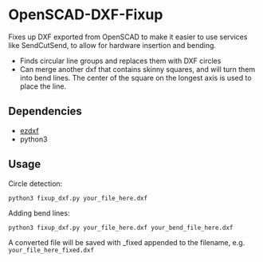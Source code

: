 # OpenSCAD-DXF-Fixup

Fixes up DXF exported from OpenSCAD to make it easier to use services like SendCutSend, to allow for hardware insertion and bending.

* Finds circular line groups and replaces them with DXF circles
* Can merge another dxf that contains skinny squares, and will turn them into bend lines. The center of the square on the longest axis is used to place the line.

## Dependencies

* [ezdxf](https://github.com/mozman/ezdxf)
* python3

## Usage

Circle detection:

`python3 fixup_dxf.py your_file_here.dxf`

Adding bend lines:

`python3 fixup_dxf.py your_file_here.dxf your_bend_file_here.dxf`

A converted file will be saved with _fixed appended to the filename, e.g. `your_file_here_fixed.dxf`